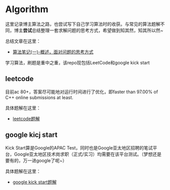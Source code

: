 # Algorithm
这里记录博主算法之路，也尝试写下自己学习算法时的收获。与常见的算法题解不同，博主**尝试**总结整理一套求解问题的思考方式，希望做到知其然，知其所以然~

总结文章在这里：
* [算法笔记(一)-概述，面对问题的思考方式](https://akeeper.space/blog/%E7%AE%97%E6%B3%95%E7%AC%94%E8%AE%B0%EF%BC%88%E4%B8%80%EF%BC%89%E6%A6%82%E8%BF%B0.html)

学习算法，刷题是重中之重，该repo现包括LeetCode和google kick start
## leetcode
目前ac 80+，答案尽可能地对运行时间进行了优化，即faster than 97.00% of C++ online submissions at least.

具体题解在这里：
* [leetcode题解](https://akeeper.space/blog/leetcode-answers)

## google kicj start
Kick Start算是Google的APAC Test，同时也是Google亚太地区招聘的笔试平台，Google亚太地区技术岗求职（正式/实习）均需要在该平台测试。（梦想还是要有的，万一进google了呢~）

具体题解在这里：
* [google kick start题解](https://akeeper.space/blog/kick-start)

